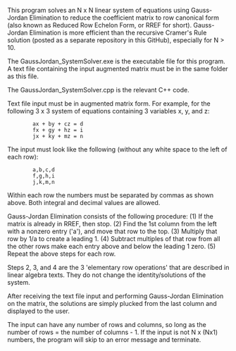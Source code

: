 This program solves an N x N linear system of equations using Gauss-Jordan Elimination to reduce the
coefficient matrix to row canonical form (also known as Reduced Row Echelon Form, or RREF for short).
Gauss-Jordan Elimination is more efficient than the recursive Cramer's Rule solution (posted as a separate
repository in this GitHub), especially for N > 10.

The GaussJordan_SystemSolver.exe is the executable file for this program. A text file containing the input augmented matrix must be in the same folder as this file.

The GaussJordan_SystemSolver.cpp is the relevant C++ code.

Text file input must be in augmented matrix form. For example, for the following 3 x 3 system of equations
containing 3 variables x, y, and z:

			ax + by + cz = d
			fx + gy + hz = i
			jx + ky + mz = n

The input must look like the following (without any white space to the left of each row):

			a,b,c,d
			f,g,h,i
			j,k,m,n

Within each row the numbers must be separated by commas as shown above. Both integral and decimal
values are allowed.

Gauss-Jordan Elimination consists of the following procedure:
(1) If the matrix is already in RREF, then stop.
(2) Find the 1st column from the left with a nonzero entry ('a'), and move that row to the top.
(3) Multiply that row by 1/a to create a leading 1.
(4) Subtract multiples of that row from all the other rows make each entry above and below the leading 1 zero.
(5) Repeat the above steps for each row.

Steps 2, 3, and 4 are the 3 'elementary row operations' that are described in linear algebra texts.
They do not change the identity/solutions of the system.

After receiving the text file input and performing Gauss-Jordan Elimination on the matrix,
the solutions are simply plucked from the last column and displayed to the user.

The input can have any number of rows and columns, so long as the number of rows = the number of columns - 1.
If the input is not N x (Nx1) numbers, the program will skip to an error message and terminate.
